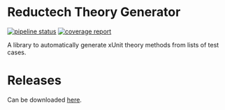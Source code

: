 # Reductech Theory Generator

[![pipeline status](https://gitlab.com/reductech/utilities/autotheorygenerator/badges/master/pipeline.svg)](https://gitlab.com/reductech/utilities/autotheorygenerator/-/commits/master)
[![coverage report](https://gitlab.com/reductech/utilities/autotheorygenerator/badges/master/coverage.svg)](https://gitlab.com/reductech/utilities/autotheorygenerator/-/commits/master)

A library to automatically generate xUnit theory methods from lists of test cases.

# Releases

Can be downloaded [here](https://gitlab.com/reductech/utilities/autotheorygenerator/-/releases).
